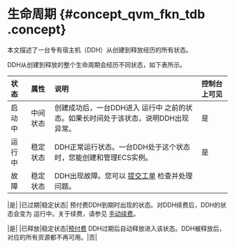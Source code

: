 # 生命周期 {#concept_qvm_fkn_tdb .concept}

本文描述了一台专有宿主机（DDH）从创建到释放经历的所有状态。

DDH从创建到释放的整个生命周期会经历不同状态，如下表所示。

|状态|属性|说明|控制台上可见|
|:-|:-|:-|:-----|
|启动中|中间状态|创建成功后，一台DDH进入 运行中 之前的状态。如果长时间处于该状态，说明DDH出现异常。|是|
|运行中|稳定状态|DDH正常运行状态。一台DDH处于这个状态时，您能创建和管理ECS实例。|是|
|故障|稳定状态| DDH出现故障。您可以 [提交工单](https://workorder-intl.console.aliyun.com/#/ticket/createIndex) 检查并处理问题。

 |是|
|已过期|稳定状态| 预付费DDH到期时出现的状态。对DDH续费后，DDH的状态会变为 运行中。关于续费，请参见 [手动续费](../../../../intl.zh-CN/用户指南/手动续费.md#)。

 |是|
|已释放|稳定状态|[预付费](../../../../intl.zh-CN/产品定价/预付费.md#) DDH过期后自动释放进入该状态。DDH被释放后，对应的所有资源都不再可用。|否|

